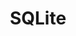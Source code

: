 ---
title: SQLite
desc: 'SQLite is a public domain, serverless SQL database engine.'
_links:
  projects:
    - href: /projects/please/
  jobs:
    href: /jobs/rdi/
  self:
    href: /db/sqlite/
_embedded:
  projects:
    - title: Please
      desc: Please is a set of commands useful for maintaining software projects.
      role: Author
      begin_year: 2012
      end_year: 2014
      _links:
        jobs:
          - href: /jobs/rdi/
        code:
          title: github.com/ResourceDataInc/please
          href: 'https://github.com/ResourceDataInc/please'
        languages:
          - href: /languages/cs/
          - href: /languages/rb/
          - href: /languages/sql/
        db:
          - href: /db/sqlite/
        os:
          - href: /os/windows/
        self:
          href: /projects/please/
  jobs:
    - title: 'Resource Data, Inc.'
      desc: >-
        Technical Lead for Resource Data, Inc. (RDI), with branches in Alaska,
        Texas, Idaho, Minnesota, and Oregon, that provides custom database, web,
        and GIS programming services
      role: Technical Lead
      begin_year: 2005
      end_year: 2014
      time_desc: July 2005 - July 2014
      _links:
        projects:
          - href: /projects/agdc/
          - href: /projects/ahfc-integration/
          - href: /projects/awwu-intranet/
          - href: /projects/awwu-job-scheduler/
          - href: /projects/awwu-systems-integration/
          - href: /projects/bit-proposal/
          - href: /projects/centroid/
          - href: /projects/cis-data-capture/
          - href: /projects/consumption-views/
          - href: /projects/database-sync-awwu/
          - href: /projects/employee-suggestions/
          - href: /projects/energy-efficiency-map/
          - href: /projects/flir-monitoring/
          - href: /projects/lasar-range-finder/
          - href: /projects/please/
          - href: /projects/qb/
          - href: /projects/report-engine/
          - href: /projects/sar-reports/
          - href: /projects/scramble-score/
          - href: /projects/scrum-tools/
          - href: /projects/somd/
          - href: /projects/systems-portal/
          - href: /projects/train-builder/
        db:
          - href: /db/sql-server/
          - href: /db/oracle/
          - href: /db/access/
          - href: /db/sqlite/
          - href: /db/postgres/
        languages:
          - href: /languages/cs/
          - href: /languages/css/
          - href: /languages/html/
          - href: /languages/js/
          - href: /languages/py/
          - href: /languages/rb/
          - href: /languages/sql/
          - href: /languages/tsql/
        os:
          - href: /os/windows/
          - href: /os/osx/
          - href: /os/linux/
        self:
          href: /jobs/rdi/
---